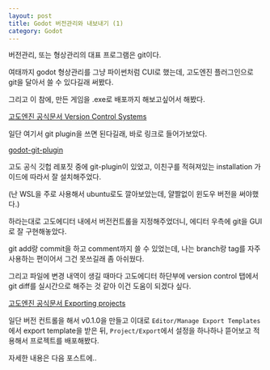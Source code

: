 ```yaml
---
layout: post
title: Godot 버전관리와 내보내기 (1)
category: Godot
---
```


버전관리, 또는 형상관리의 대표 프로그램은 git이다.

여태까지 godot 형상관리를 그냥 파이썬처럼 CUI로 했는데, 고도엔진 플러그인으로 git을 달아서 쓸 수 있다길래 써봤다.

그리고 이 참에, 만든 게임을 .exe로 배포까지 해보고싶어서 해봤다.

[고도엔진 공식문서 Version Control Systems](https://docs.godotengine.org/en/stable/getting_started/workflow/project_setup/version_control_systems.html)

<!--description-->

일단 여기서 git plugin을 쓰면 된다길래, 바로 링크로 들어가보았다.

[godot-git-plugin](https://github.com/godotengine/godot-git-plugin)

고도 공식 깃헙 레포짓 중에 git-plugin이 있었고, 이친구를 적혀져있는 installation 가이드에 따라서 잘 설치해주었다.

(난 WSL을 주로 사용해서 ubuntu로도 깔아보았는데, 얄짤없이 윈도우 버전을 써야했다.)

하라는대로 고도에디터 내에서 버전컨트롤을 지정해주었더니, 에디터 우측에 git을 GUI로 잘 구현해놓았다.

git add랑 commit을 하고 comment까지 쓸 수 있었는데, 나는 branch랑 tag를 자주 사용하는 편이어서 그건 못쓰길래 좀 아쉬웠다.

그리고 파일에 변경 내역이 생길 때마다 고도에디터 하단부에 version control 탭에서 git diff를 실시간으로 해주는 것 같아 이건 도움이 되겠다 싶다.

[고도엔진 공식문서 Exporting projects](https://docs.godotengine.org/en/stable/getting_started/workflow/export/exporting_projects.html)

일단 버전 컨트롤을 해서 v0.1.0을 만들고 이대로 `Editor/Manage Export Templates`에서 export template을 받은 뒤, `Project/Export`에서 설정을 하나하나 뜯어보고 적용해서 프로젝트를 배포해봤다.

자세한 내용은 다음 포스트에..

